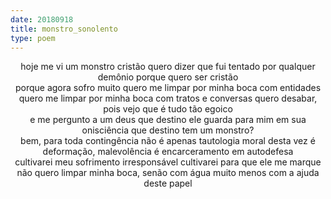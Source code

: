 ```yaml
---
date: 20180918
title: monstro_sonolento
type: poem
---
```


<center>hoje me vi um monstro
cristão
quero dizer que fui tentado
por qualquer demônio
porque quero ser cristão</center>

<center>porque agora sofro muito
quero me limpar por minha boca com entidades
quero me limpar por minha boca com tratos e conversas
quero desabar, pois vejo que é tudo tão egoico</center>

<center>e me pergunto a um deus
que destino ele guarda para mim
em sua onisciência
que destino tem um monstro?
</center>

<center>bem, para toda contingência
não é apenas tautologia moral
desta vez é deformação, malevolência
é encarceramento em autodefesa</center>

<center>cultivarei meu sofrimento irresponsável
cultivarei para que ele me marque
não quero limpar minha boca, senão com água
muito menos com a ajuda deste papel
</center>
